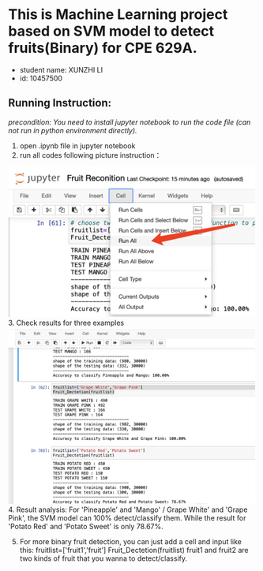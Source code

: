 # This is Machine Learning project based on SVM model to detect fruits(Binary) for CPE 629A.
* student name: XUNZHI LI
* id: 10457500

## Running Instruction: 
*precondition: You need to install jupyter notebook to run the code file (can not run in python environment directly).*
1. open .ipynb file in jupyter notebook
2. run all codes following picture instruction：
<img src="https://github.com/XunzhiLi/EE-629-A/blob/f54a3bd8c086ab79833c5c370dbdf81e16a18f5e/step2%20screenshot.pic.jpg" width="500" />
3. Check results for three examples      
<img src="https://github.com/XunzhiLi/EE-629-A/blob/8d5e362a237d506ffea183602b327b0e949f4d15/step3%20srceenshot.pic.jpg" width="500" /> 
4. Result analysis: For 'Pineapple' and 'Mango' / Grape White' and 'Grape Pink', the SVM model can 100% detect/classify them. While the result for 'Potato Red' and 'Potato Sweet' is only 78.67%.


5. For more binary fruit detection, you can just add a cell and input like this:
   fruitlist=['fruit1','fruit']
   Fruit_Dectetion(fruitlist)
   fruit1 and fruit2 are two kinds of fruit that you wanna to detect/classify.
